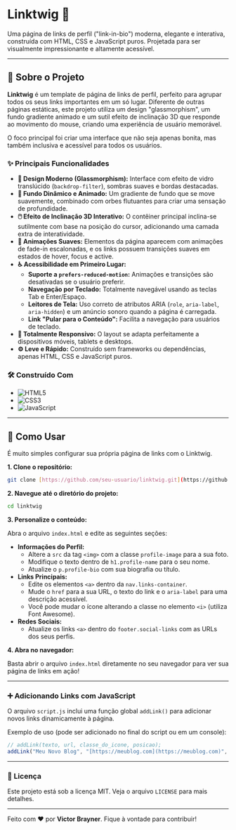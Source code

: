 # Linktwig 🌿

Uma página de links de perfil ("link-in-bio") moderna, elegante e interativa, construída com HTML, CSS e JavaScript puros. Projetada para ser visualmente impressionante e altamente acessível.

---

## 🚀 Sobre o Projeto

**Linktwig** é um template de página de links de perfil, perfeito para agrupar todos os seus links importantes em um só lugar. Diferente de outras páginas estáticas, este projeto utiliza um design "glassmorphism", um fundo gradiente animado e um sutil efeito de inclinação 3D que responde ao movimento do mouse, criando uma experiência de usuário memorável.

O foco principal foi criar uma interface que não seja apenas bonita, mas também inclusiva e acessível para todos os usuários.

### ✨ Principais Funcionalidades

* **🎨 Design Moderno (Glassmorphism):** Interface com efeito de vidro translúcido (`backdrop-filter`), sombras suaves e bordas destacadas.
* **🌌 Fundo Dinâmico e Animado:** Um gradiente de fundo que se move suavemente, combinado com orbes flutuantes para criar uma sensação de profundidade.
* **🖱️ Efeito de Inclinação 3D Interativo:** O contêiner principal inclina-se sutilmente com base na posição do cursor, adicionando uma camada extra de interatividade.
* **💨 Animações Suaves:** Elementos da página aparecem com animações de fade-in escalonadas, e os links possuem transições suaves em estados de hover, focus e active.
* **♿ Acessibilidade em Primeiro Lugar:**
    * **Suporte a `prefers-reduced-motion`:** Animações e transições são desativadas se o usuário preferir.
    * **Navegação por Teclado:** Totalmente navegável usando as teclas Tab e Enter/Espaço.
    * **Leitores de Tela:** Uso correto de atributos ARIA (`role`, `aria-label`, `aria-hidden`) e um anúncio sonoro quando a página é carregada.
    * **Link "Pular para o Conteúdo":** Facilita a navegação para usuários de teclado.
* **📱 Totalmente Responsivo:** O layout se adapta perfeitamente a dispositivos móveis, tablets e desktops.
* **⚙️ Leve e Rápido:** Construído sem frameworks ou dependências, apenas HTML, CSS e JavaScript puros.

### 🛠️ Construído Com

* ![HTML5](https://img.shields.io/badge/html5-%23E34F26.svg?style=for-the-badge&logo=html5&logoColor=white)
* ![CSS3](https://img.shields.io/badge/css3-%231572B6.svg?style=for-the-badge&logo=css3&logoColor=white)
* ![JavaScript](https://img.shields.io/badge/javascript-%23323330.svg?style=for-the-badge&logo=javascript&logoColor=%23F7DF1E)

---

## 🚀 Como Usar

É muito simples configurar sua própria página de links com o Linktwig.

**1. Clone o repositório:**
```bash
git clone [https://github.com/seu-usuario/linktwig.git](https://github.com/seu-usuario/linktwig.git)
```

**2. Navegue até o diretório do projeto:**
```bash
cd linktwig
```

**3. Personalize o conteúdo:**

Abra o arquivo `index.html` e edite as seguintes seções:

* **Informações do Perfil:**
    * Altere a `src` da tag `<img>` com a classe `profile-image` para a sua foto.
    * Modifique o texto dentro de `h1.profile-name` para o seu nome.
    * Atualize o `p.profile-bio` com sua biografia ou título.
* **Links Principais:**
    * Edite os elementos `<a>` dentro da `nav.links-container`.
    * Mude o `href` para a sua URL, o texto do link e o `aria-label` para uma descrição acessível.
    * Você pode mudar o ícone alterando a classe no elemento `<i>` (utiliza Font Awesome).
* **Redes Sociais:**
    * Atualize os links `<a>` dentro do `footer.social-links` com as URLs dos seus perfis.

**4. Abra no navegador:**

Basta abrir o arquivo `index.html` diretamente no seu navegador para ver sua página de links em ação!

---

### ➕ Adicionando Links com JavaScript

O arquivo `script.js` inclui uma função global `addLink()` para adicionar novos links dinamicamente à página.

Exemplo de uso (pode ser adicionado no final do script ou em um console):

```javascript
// addLink(texto, url, classe_do_icone, posicao);
addLink("Meu Novo Blog", "[https://meublog.com](https://meublog.com)", "fas fa-blog", 2); // Adiciona na 3ª posição
```

---

### 📜 Licença

Este projeto está sob a licença MIT. Veja o arquivo `LICENSE` para mais detalhes.

---

Feito com ❤️ por **Victor Brayner**. Fique à vontade para contribuir!